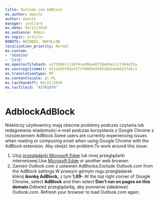```yaml
---
title: Outlook.com AdBlock
ms.author: daeite
author: daeite
manager: joallard
ms.date: 04/21/2020
ms.audience: Admin
ms.topic: article
ROBOTS: NOINDEX, NOFOLLOW
localization_priority: Normal
ms.custom:
- "9000594"
- "2438"
ms.openlocfilehash: a2755867c118f4ced86add738e8de11c7364d25a
ms.sourcegitcommit: 631cbb5f03e5371f0995e976536d24e9d13746c3
ms.translationtype: MT
ms.contentlocale: pl-PL
ms.lasthandoff: 04/22/2020
ms.locfileid: "43761070"
---
```

# <a name="adblock"></a><span data-ttu-id="66b44-102">Adblock</span><span class="sxs-lookup"><span data-stu-id="66b44-102">AdBlock</span></span>

<span data-ttu-id="66b44-103">Niektórzy użytkownicy mają obecnie problemy podczas czytania lub redagowania wiadomości e-mail podczas korzystania z Google Chrome z rozszerzeniem AdBlock.</span><span class="sxs-lookup"><span data-stu-id="66b44-103">Some users are currently experiencing issues when reading or composing email when using Google Chrome with the AdBlock extension.</span></span> <span data-ttu-id="66b44-104">Aby obejść ten problem:</span><span class="sxs-lookup"><span data-stu-id="66b44-104">To work around this issue:</span></span>

1. <span data-ttu-id="66b44-105">Użyj [przeglądarki Microsoft Edge](https://www.microsoft.com/windows/microsoft-edge) lub innej przeglądarki internetowej.</span><span class="sxs-lookup"><span data-stu-id="66b44-105">Use [Microsoft Edge](https://www.microsoft.com/windows/microsoft-edge) or another web browser.</span></span>
1. <span data-ttu-id="66b44-106">Zamień Outlook.com z ustawień AdBlocka.</span><span class="sxs-lookup"><span data-stu-id="66b44-106">Exclude Outlook.com from the AdBlock settings.</span></span><span data-ttu-id="66b44-107">W prawym górnym rogu przegladarek kliknij **ikonkę AdBlock,** z tym **1,69-**</span><span class="sxs-lookup"><span data-stu-id="66b44-107"> At the top right corner of Google Chrome, select **AdBlock** and then select **Don’t run on pages on this domain**.</span></span><span data-ttu-id="66b44-108">Odśwież przeglądarkę, aby ponownie załadować Outlook.com.</span><span class="sxs-lookup"><span data-stu-id="66b44-108"> Refresh your browser to load Outlook.com again.</span></span>